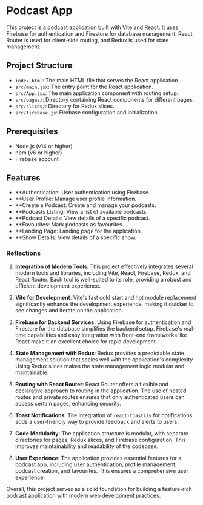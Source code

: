 # Podcast App

This project is a podcast application built with Vite and React. It uses Firebase for authentication and Firestore for database management. React Router is used for client-side routing, and Redux is used for state management.

## Project Structure

- `index.html`: The main HTML file that serves the React application.
- `src/main.jsx`: The entry point for the React application.
- `src/App.jsx`: The main application component with routing setup.
- `src/pages/`: Directory containing React components for different pages.
- `src/slices/`: Directory for Redux slices.
- `src/firebase.js`: Firebase configuration and initialization.

## Prerequisites

- Node.js (v14 or higher)
- npm (v6 or higher)
- Firebase account

## Features
* **Authentication: User authentication using Firebase.
* **User Profile: Manage user profile information.
* **Create a Podcast: Create and manage your podcasts.
* **Podcasts Listing: View a list of available podcasts.
* **Podcast Details: View details of a specific podcast.
* **Favourites: Mark podcasts as favourites.
* **Landing Page: Landing page for the application.
* **Show Details: View details of a specific show.

  

### Reflections

1. **Integration of Modern Tools**: This project effectively integrates several modern tools and libraries, including Vite, React, Firebase, Redux, and React Router. Each tool is well-suited to its role, providing a robust and efficient development experience.

2. **Vite for Development**: Vite's fast cold start and hot module replacement significantly enhance the development experience, making it quicker to see changes and iterate on the application.

3. **Firebase for Backend Services**: Using Firebase for authentication and Firestore for the database simplifies the backend setup. Firebase's real-time capabilities and easy integration with front-end frameworks like React make it an excellent choice for rapid development.

4. **State Management with Redux**: Redux provides a predictable state management solution that scales well with the application's complexity. Using Redux slices makes the state management logic modular and maintainable.

5. **Routing with React Router**: React Router offers a flexible and declarative approach to routing in the application. The use of nested routes and private routes ensures that only authenticated users can access certain pages, enhancing security.

6. **Toast Notifications**: The integration of `react-toastify` for notifications adds a user-friendly way to provide feedback and alerts to users.

7. **Code Modularity**: The application structure is modular, with separate directories for pages, Redux slices, and Firebase configuration. This improves maintainability and readability of the codebase.

8. **User Experience**: The application provides essential features for a podcast app, including user authentication, profile management, podcast creation, and favourites. This ensures a comprehensive user experience.

Overall, this project serves as a solid foundation for building a feature-rich podcast application with modern web development practices.
